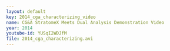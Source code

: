 ```yaml
---
layout: default
key: 2014_cga_characterizing_video
name: CG&A StratomeX Meets Dual Analysis Demonstration Video
year: 2014
youtube-id: YUSqI2WDJfM
file: 2014_cga_characterizing.avi
---
```

